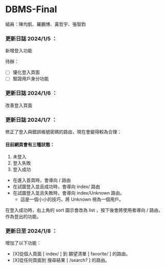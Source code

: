 # DBMS-Final
組員：陳均凱、羅鵬博、黃哲宇、張智鈞

### 更新日誌 2024/1/5 ：
新增登入功能

待辦：
- [ ] 優化登入頁面
- [ ] 驗證用戶身分功能

### 更新日誌 2024/1/6 ：
改善登入頁面

### 更新日誌 2024/1/7 ：
修正了登入與錯誤帳號密碼的路由，現在會變得較為合理：
#### 目前網頁會有三種狀態：
1. 未登入
2. 登入失敗
3. 登入成功

- 在進入首頁時，會導向 / 路由
- 在試圖登入並且成功時，會導向 index/<user> 路由
- 在試圖登入並且失敗時，會導向 index/Unknown 路由。
    - 這是一個小小的技巧，將 Unknown 視為一個用戶。

在登入成功時，右上角的 sort 圖示會改為 list ，按下後會將使用者導向 / 路由，作為登出的功能。

### 更新日至 2024/1/8 ：
增加了以下功能：
- [X]從個人頁面 [ index/<user> ] 到 願望清單 [ favorite/<user> ] 的路由。
- [X]從任何頁面到 搜尋結果 [ /search?<paras> ] 的路由。
